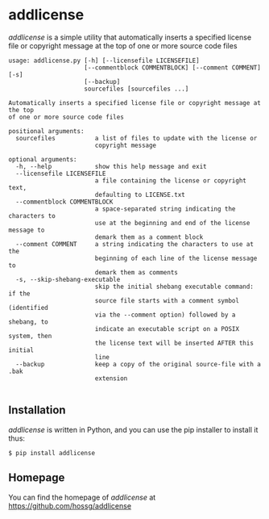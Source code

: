 # addlicense 

*addlicense* is a simple utility that automatically inserts a specified license file or copyright message at the top of one or more source code files

```
usage: addlicense.py [-h] [--licensefile LICENSEFILE]
                     [--commentblock COMMENTBLOCK] [--comment COMMENT] [-s]
                     [--backup]
                     sourcefiles [sourcefiles ...]

Automatically inserts a specified license file or copyright message at the top
of one or more source code files

positional arguments:
  sourcefiles           a list of files to update with the license or
                        copyright message

optional arguments:
  -h, --help            show this help message and exit
  --licensefile LICENSEFILE
                        a file containing the license or copyright text,
                        defaulting to LICENSE.txt
  --commentblock COMMENTBLOCK
                        a space-separated string indicating the characters to
                        use at the beginning and end of the license message to
                        demark them as a comment block
  --comment COMMENT     a string indicating the characters to use at the
                        beginning of each line of the license message to
                        demark them as comments
  -s, --skip-shebang-executable
                        skip the initial shebang executable command: if the
                        source file starts with a comment symbol (identified
                        via the --comment option) followed by a shebang, to
                        indicate an executable script on a POSIX system, then
                        the license text will be inserted AFTER this initial
                        line
  --backup              keep a copy of the original source-file with a .bak
                        extension


```

## Installation

*addlicense* is written in Python, and you can use the pip installer to install it thus:
```
$ pip install addlicense
```
## Homepage

You can find the homepage of *addlicense* at https://github.com/hossg/addlicense
